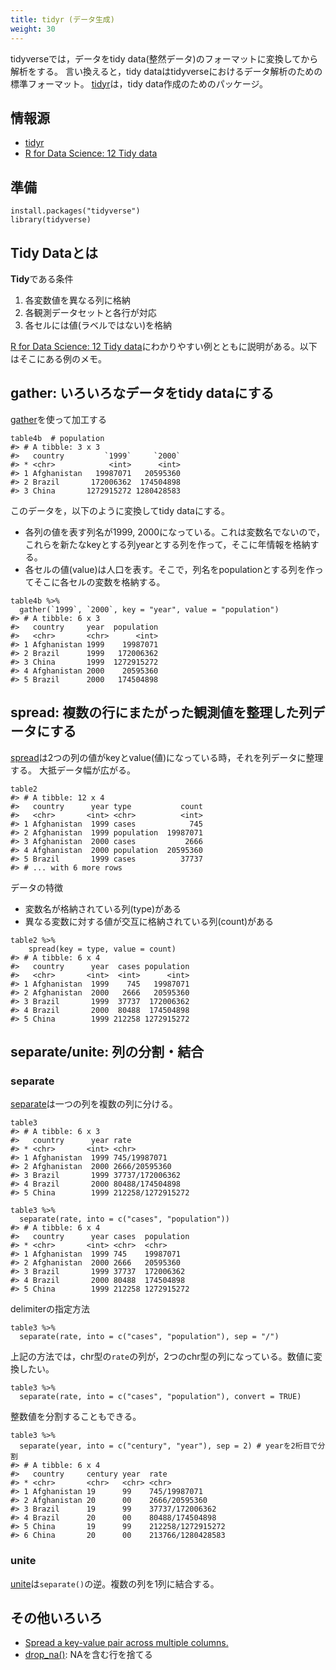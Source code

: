 ```yaml
---
title: tidyr (データ生成)
weight: 30
---
```


tidyverseでは，データをtidy data(整然データ)のフォーマットに変換してから解析をする。
言い換えると，tidy dataはtidyverseにおけるデータ解析のための標準フォーマット。
[tidyr](https://tidyr.tidyverse.org/)は，tidy data作成のためのパッケージ。

## 情報源
- [tidyr](https://tidyr.tidyverse.org/)
- [R for Data Science: 12 Tidy data](http://r4ds.had.co.nz/tidy-data.html)

## 準備
```
install.packages("tidyverse")
library(tidyverse)
```

## Tidy Dataとは

**Tidy**である条件
1. 各変数値を異なる列に格納
2. 各観測データセットと各行が対応
3. 各セルには値(ラベルではない)を格納

[R for Data Science: 12 Tidy data](http://r4ds.had.co.nz/tidy-data.html)にわかりやすい例とともに説明がある。以下はそこにある例のメモ。


## gather: いろいろなデータをtidy dataにする

[gather](https://tidyr.tidyverse.org/reference/gather.html)を使って加工する

```
table4b  # population
#> # A tibble: 3 x 3
#>   country         `1999`     `2000`
#> * <chr>            <int>      <int>
#> 1 Afghanistan   19987071   20595360
#> 2 Brazil       172006362  174504898
#> 3 China       1272915272 1280428583
```

このデータを，以下のように変換してtidy dataにする。

- 各列の値を表す列名が1999, 2000になっている。これは変数名でないので，これらを新たなkeyとする列yearとする列を作って，そこに年情報を格納する。
- 各セルの値(value)は人口を表す。そこで，列名をpopulationとする列を作ってそこに各セルの変数を格納する。

```
table4b %>% 
  gather(`1999`, `2000`, key = "year", value = "population")
#> # A tibble: 6 x 3
#>   country     year  population
#>   <chr>       <chr>      <int>
#> 1 Afghanistan 1999    19987071
#> 2 Brazil      1999   172006362
#> 3 China       1999  1272915272
#> 4 Afghanistan 2000    20595360
#> 5 Brazil      2000   174504898
```


## spread: 複数の行にまたがった観測値を整理した列データにする

[spread](https://tidyr.tidyverse.org/reference/spread.html)は2つの列の値がkeyとvalue(値)になっている時，それを列データに整理する。
大抵データ幅が広がる。

```
table2
#> # A tibble: 12 x 4
#>   country      year type           count
#>   <chr>       <int> <chr>          <int>
#> 1 Afghanistan  1999 cases            745
#> 2 Afghanistan  1999 population  19987071
#> 3 Afghanistan  2000 cases           2666
#> 4 Afghanistan  2000 population  20595360
#> 5 Brazil       1999 cases          37737
#> # ... with 6 more rows
```

データの特徴
- 変数名が格納されている列(type)がある
- 異なる変数に対する値が交互に格納されている列(count)がある

```
table2 %>%
    spread(key = type, value = count)
#> # A tibble: 6 x 4
#>   country      year  cases population
#>   <chr>       <int>  <int>      <int>
#> 1 Afghanistan  1999    745   19987071
#> 2 Afghanistan  2000   2666   20595360
#> 3 Brazil       1999  37737  172006362
#> 4 Brazil       2000  80488  174504898
#> 5 China        1999 212258 1272915272
```

## separate/unite: 列の分割・結合

### separate
[separate](https://tidyr.tidyverse.org/reference/separate.html)は一つの列を複数の列に分ける。

```
table3
#> # A tibble: 6 x 3
#>   country      year rate             
#> * <chr>       <int> <chr>            
#> 1 Afghanistan  1999 745/19987071     
#> 2 Afghanistan  2000 2666/20595360    
#> 3 Brazil       1999 37737/172006362  
#> 4 Brazil       2000 80488/174504898  
#> 5 China        1999 212258/1272915272
```

```
table3 %>% 
  separate(rate, into = c("cases", "population"))
#> # A tibble: 6 x 4
#>   country      year cases  population
#> * <chr>       <int> <chr>  <chr>     
#> 1 Afghanistan  1999 745    19987071  
#> 2 Afghanistan  2000 2666   20595360  
#> 3 Brazil       1999 37737  172006362 
#> 4 Brazil       2000 80488  174504898 
#> 5 China        1999 212258 1272915272
```

delimiterの指定方法
```
table3 %>% 
  separate(rate, into = c("cases", "population"), sep = "/")
```
上記の方法では，chr型の`rate`の列が，2つのchr型の列になっている。数値に変換したい。
```
table3 %>% 
  separate(rate, into = c("cases", "population"), convert = TRUE)
```

整数値を分割することもできる。

```
table3 %>% 
  separate(year, into = c("century", "year"), sep = 2) # yearを2桁目で分割
#> # A tibble: 6 x 4
#>   country     century year  rate             
#> * <chr>       <chr>   <chr> <chr>            
#> 1 Afghanistan 19      99    745/19987071     
#> 2 Afghanistan 20      00    2666/20595360    
#> 3 Brazil      19      99    37737/172006362  
#> 4 Brazil      20      00    80488/174504898  
#> 5 China       19      99    212258/1272915272
#> 6 China       20      00    213766/1280428583
```

### unite

[unite](https://tidyr.tidyverse.org/reference/unite.html)は`separate()`の逆。複数の列を1列に結合する。

## その他いろいろ

- [Spread a key-value pair across multiple columns.
](https://tidyr.tidyverse.org/reference/spread.html)
- [drop_na()](https://tidyr.tidyverse.org/reference/drop_na.html): NAを含む行を捨てる
